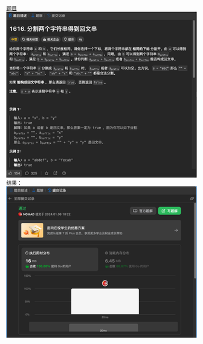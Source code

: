 [题目](https://leetcode.cn/problems/split-two-strings-to-make-palindrome/description/)
![pic](img.png)
结果：
![pic](result.png)